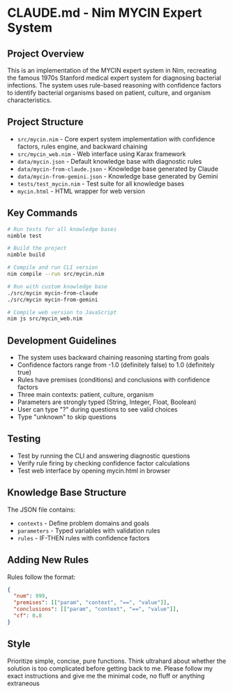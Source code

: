 # CLAUDE.md - Nim MYCIN Expert System

## Project Overview
This is an implementation of the MYCIN expert system in Nim, recreating the famous 1970s Stanford medical expert system for diagnosing bacterial infections. The system uses rule-based reasoning with confidence factors to identify bacterial organisms based on patient, culture, and organism characteristics.

## Project Structure
- `src/mycin.nim` - Core expert system implementation with confidence factors, rules engine, and backward chaining
- `src/mycin_web.nim` - Web interface using Karax framework
- `data/mycin.json` - Default knowledge base with diagnostic rules
- `data/mycin-from-claude.json` - Knowledge base generated by Claude
- `data/mycin-from-gemini.json` - Knowledge base generated by Gemini
- `tests/test_mycin.nim` - Test suite for all knowledge bases
- `mycin.html` - HTML wrapper for web version

## Key Commands
```bash
# Run tests for all knowledge bases
nimble test

# Build the project
nimble build

# Compile and run CLI version
nim compile --run src/mycin.nim

# Run with custom knowledge base
./src/mycin mycin-from-claude
./src/mycin mycin-from-gemini

# Compile web version to JavaScript
nim js src/mycin_web.nim
```

## Development Guidelines
- The system uses backward chaining reasoning starting from goals
- Confidence factors range from -1.0 (definitely false) to 1.0 (definitely true)
- Rules have premises (conditions) and conclusions with confidence factors
- Three main contexts: patient, culture, organism
- Parameters are strongly typed (String, Integer, Float, Boolean)
- User can type "?" during questions to see valid choices
- Type "unknown" to skip questions

## Testing
- Test by running the CLI and answering diagnostic questions
- Verify rule firing by checking confidence factor calculations
- Test web interface by opening mycin.html in browser

## Knowledge Base Structure
The JSON file contains:
- `contexts` - Define problem domains and goals
- `parameters` - Typed variables with validation rules
- `rules` - IF-THEN rules with confidence factors

## Adding New Rules
Rules follow the format:
```json
{
  "num": 999,
  "premises": [["param", "context", "==", "value"]],
  "conclusions": [["param", "context", "==", "value"]],
  "cf": 0.8
}
```

## Style
Prioritize simple, concise, pure functions. Think ultrahard about whether the solution is too complicated before getting back to me. Please follow my exact instructions and give me the minimal code, no fluff or anything extraneous
